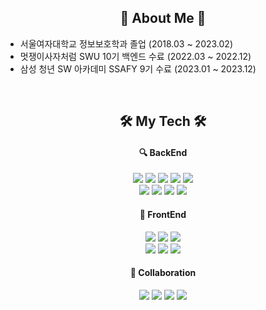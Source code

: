 
<div align="center">
  <h2> 👋 About Me 👋 </h2>

</div>
<!-- <a href="https://harinpotter.notion.site/">🗒️ 포트폴리오</a> -->

<div>
  
- 서울여자대학교 정보보호학과 졸업 (2018.03 ~ 2023.02)  
- 멋쟁이사자처럼 SWU 10기 백엔드 수료 (2022.03 ~ 2022.12)  
- 삼성 청년 SW 아카데미 SSAFY 9기 수료 (2023.01 ~ 2023.12)   

</div>

<br/>

<div align="center">

<h2>🛠 My Tech 🛠</h2> 

<h4> 🔍️ BackEnd </h4>

<img src="https://img.shields.io/badge/Java-007396?style=flat&logo=Conda-Forge&logoColor=white" />
<img src="https://img.shields.io/badge/Spring-6DB33F?style=flat&logo=Spring&logoColor=white" />
<img src="https://img.shields.io/badge/SpringBoot-6DB33F?style=flat&logo=springboot&logoColor=white" />
<img src="https://img.shields.io/badge/Python-3776AB?style=flat-square&logo=PYTHON&logoColor=white"/>
<img src="https://img.shields.io/badge/Django-092E20?style=flat-square&logo=DJANGO&logoColor=white"/>

<br/>

<img src="https://img.shields.io/badge/Mybatis-000000?style=flat&logo=Fluentd&logoColor=white" />
<img src="https://img.shields.io/badge/Spring_Data_JPA-6DB33F?style=flat&logo=Spring&logoColor=white" />
<img src="https://img.shields.io/badge/MySQL-4479A1?style=flat-square&logo=MySQL&logoColor=white"/>
<img src="https://img.shields.io/badge/Redis-DC382D?style=flat&logo=redis&logoColor=white" />

<br/>

<h4> 🌱 FrontEnd </h4>
<img src="https://img.shields.io/badge/HTML5-E34F26?style=flat-square&logo=HTML5&logoColor=white"/>
<img src="https://img.shields.io/badge/CSS3-1572B6?style=flat-square&logo=CSS3&logoColor=white"/>
<img src="https://img.shields.io/badge/JavaScript-F7DF1E?style=flat&logo=JavaScript&logoColor=white" />
<br/>
<img src="https://img.shields.io/badge/Vue.js-4FC08D?style=flat&logo=vuedotjs&logoColor=white" />
<img src="https://img.shields.io/badge/React.js-61DAFB?style=flat&logo=React&logoColor=white" />
<img src="https://img.shields.io/badge/Bootstrap-7952B3?style=flat&logo=Bootstrap&logoColor=white" />

<br/>

<h4> 💬 Collaboration </h4>
<img src="https://img.shields.io/badge/Git-F05032?style=flat-square&logo=Git&logoColor=white"/>
<img src="https://img.shields.io/badge/GitHub-181717?style=flat-square&logo=GitHub&logoColor=white"/>
<img src="https://img.shields.io/badge/JIRA-0052CC?style=flat&logo=jirasoftware&logoColor=white" />
<img src="https://img.shields.io/badge/Notion-000000?style=flat&logo=notion&logoColor=white" />
</div>

<br>
<br>
<br>
